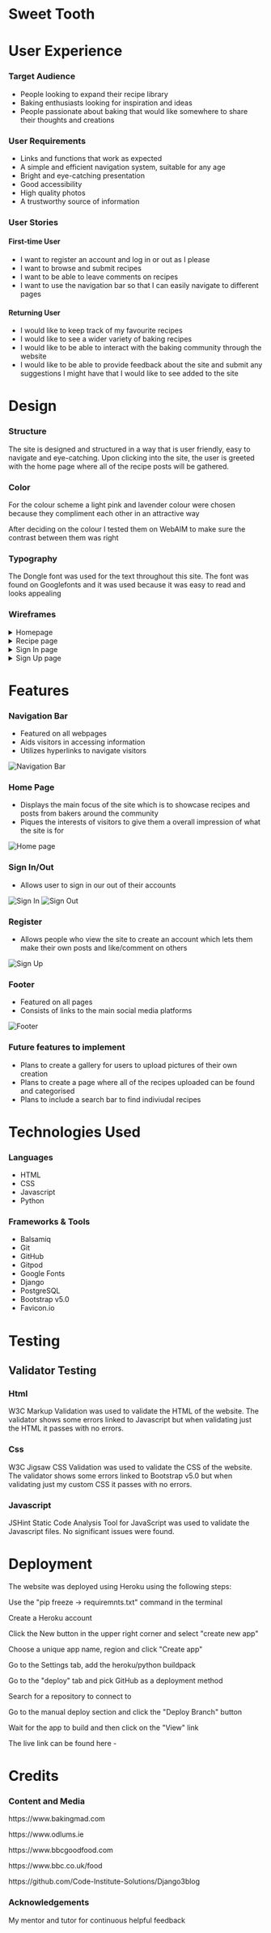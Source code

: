 # Sweet Tooth

User Experience
======

### Target Audience
<ul> 
<li>People looking to expand their recipe library</li>
<li>Baking enthusiasts looking for inspiration and ideas</li>
<li>People passionate about baking that would like somewhere to share their thoughts and creations</li>
</ul>

### User Requirements
<ul>
<li>Links and functions that work as expected</li>
<li>A simple and efficient navigation system, suitable for any age</li>
<li>Bright and eye-catching presentation</li>
<li>Good accessibility</li>
<li>High quality photos</li>
<li>A trustworthy source of information</li>
</ul>

### User Stories

#### First-time User 
<ul>
<li>I want to register an account and log in or out as I please</li>
<li>I want to browse and submit recipes</li>
<li>I want to be able to leave comments on recipes</li>
<li>I want to use the navigation bar so that I can easily navigate to different pages</li>
</ul>

#### Returning User
<ul>
<li>I would like to keep track of my favourite recipes</li>
<li>I would like to see a wider variety of baking recipes</li>
<li>I would like to be able to interact with the baking community through the website</li>
<li>I would like to be able to provide feedback about the site and submit any suggestions I might have that I would like to see added to the site</li>
</ul>

Design
======

### Structure
<p>The site is designed and structured in a way that is user friendly, easy to navigate and eye-catching. Upon clicking into the site, the user is greeted with the home page where all of the recipe posts will be gathered.

### Color
<p>For the colour scheme a light pink and lavender colour were chosen because they compliment each other in an attractive way</p>
<p>After deciding on the colour I tested them on WebAIM to make sure the contrast between them was right</p> 

### Typography
<p>The Dongle font was used for the text throughout this site. The font was found on Googlefonts and it was used because it was easy to read and looks appealing</p>

### Wireframes
<details>
<summary>Homepage</summary>
<img src="assets/images/home.JPG" width="100%">
</details>
<details>
<summary>Recipe page</summary>
<img src="assets/images/recipe.JPG" width="100%">
</details>
<details>
<summary>Sign In page</summary>
<img src="assets/images/signin.JPG" width="100%">
</details>
<details>
<summary>Sign Up page</summary>
<img src="assets/images/signup.JPG" width="100%">
</details>

Features
======

### Navigation Bar
<ul>
<li>Featured on all webpages</li>
<li>Aids visitors in accessing information</li>
<li>Utilizes hyperlinks to navigate visitors</li>
</ul>
<img src="assets/images/navbar.JPG" alt="Navigation Bar" style="max-width:100%;">

### Home Page
<ul>
<li>Displays the main focus of the site which is to showcase recipes and posts from bakers around the community</li>
<li>Piques the interests of visitors to give them a overall impression of what the site is for</li>
</ul>
<img src="assets/images/" alt="Home page" style="max-width:100%;">

### Sign In/Out
<ul>
<li>Allows user to sign in our out of their accounts</li>
</ul>
<img src="assets/images/signinpage" alt="Sign In" style="max-width:100%;">
<img src="assets/images/signoutpage" alt="Sign Out" style="max-width:100%;">

### Register
<ul>
<li>Allows people who view the site to create an account which lets them make their own posts and like/comment on others</li>
</ul>
<img src="assets/images/signuppage.JPG" alt="Sign Up" style="max-width:100%;">

### Footer
<ul>
<li>Featured on all pages</li>
<li>Consists of links to the main social media platforms</li>
</ul>
<img src="assets/images/footer.JPG" alt="Footer" style="max-width:100%;">

### Future features to implement
<ul>
<li>Plans to create a gallery for users to upload pictures of their own creation</li>
<li>Plans to create a page where all of the recipes uploaded can be found and categorised</li>
<li>Plans to include a search bar to find indiviudal recipes</li>
</ul>

Technologies Used
======

### Languages

<ul>
<li>HTML</li>
<li>CSS</li>
<li>Javascript</li>
<li>Python</li>
</ul>

### Frameworks & Tools

<ul>
<li>Balsamiq</li>
<li>Git</li>
<li>GitHub</li>
<li>Gitpod</li>
<li>Google Fonts</li>
<li>Django</li>
<li>PostgreSQL</li>
<li>Bootstrap v5.0</li>
<li>Favicon.io</li>
</ul>

Testing
======

## Validator Testing

### Html
W3C Markup Validation was used to validate the HTML of the website. The validator shows some errors linked to Javascript but when validating just the HTML it passes with no errors.

### Css
W3C Jigsaw CSS Validation was used to validate the CSS of the website. The validator shows some errors linked to Bootstrap v5.0 but when validating just my custom CSS it passes with no errors.

### Javascript
JSHint Static Code Analysis Tool for JavaScript was used to validate the Javascript files. No significant issues were found.

Deployment
======

The website was deployed using Heroku using the following steps:

<p>Use the "pip freeze -> requiremnts.txt" command in the terminal</p>
<p>Create a Heroku account</p>
<p>Click the New button in the upper right corner and select "create new app"</p>
<p>Choose a unique app name, region and click "Create app"</p>
<p>Go to the Settings tab, add the heroku/python buildpack</p>
<p>Go to the "deploy" tab and pick GitHub as a deployment method</p>
<p>Search for a repository to connect to</p>
<p>Go to the manual deploy section and click the "Deploy Branch" button</p>
<p>Wait for the app to build and then click on the "View" link</p>

The live link can be found here - 

Credits
======

### Content and Media

<p>https://www.bakingmad.com</p>
<p>https://www.odlums.ie</p>
<p>https://www.bbcgoodfood.com</p>
<p>https://www.bbc.co.uk/food</p>
<p>https://github.com/Code-Institute-Solutions/Django3blog</p>

### Acknowledgements

My mentor and tutor for continuous helpful feedback